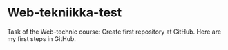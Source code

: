 # Web-tekniikka-test
Task of the Web-technic course: Create first repository at GitHub.
Here are my first steps in GitHub. 
